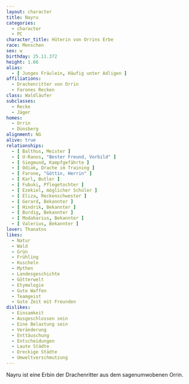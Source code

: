 ```yaml
---
layout: character
title: Nayru
categories:
  - character
  - PC
character_title: Hüterin von Orrins Erbe
race: Menschen
sex: w
birthday: 25.11.372
height: 1.66
alias:
  - [ Junges Fräulein, Häufig unter Adligen ]
affiliations:
  - Drachenritter von Orrin
  - Farones Recken
class: Waldläufer
subclasses:
  - Recke
  - Jäger
homes:
  - Orrin
  - Dünsberg
alignment: NG
alive: true
relationships:
  - [ Balthus, Meister ]
  - [ U-Ranos, "Bester Freund, Vorbild" ]
  - [ Siegmund, Kampfgefährte ]
  - [ Odiak, Drache im Training ]
  - [ Farone, "Göttin, Herrin" ]
  - [ Karl, Butler ]
  - [ Fubuki, Pflegetochter ]
  - [ Ezekiel, möglicher Schüler ]
  - [ Eliza, Reckenschwester ]
  - [ Gerard, Bekannter ]
  - [ Hindrik, Bekannter ]
  - [ Burdig, Bekannter ]
  - [ Modaharius, Bekannter ]
  - [ Valerius, Bekannter ]
lover: Thanatos
likes:
  - Natur
  - Wald
  - Grün
  - Frühling
  - Kuscheln
  - Mythen
  - Landesgeschichte
  - Götterwelt
  - Etymologie
  - Gute Waffen
  - Teamgeist
  - Gute Zeit mit Freunden
dislikes:
  - Einsamkeit
  - Ausgeschlossen sein
  - Eine Belastung sein
  - Veränderung
  - Enttäuschung
  - Entscheidungen
  - Laute Städte
  - Dreckige Städte
  - Umweltverschmutzung
---
```


Nayru ist eine Erbin der Drachenritter aus dem sagenumwobenen Orrin.
